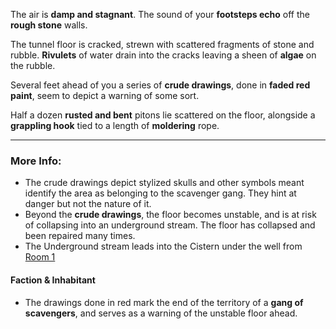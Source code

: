 The air is **damp and stagnant**. The sound of your **footsteps echo** off the **rough stone** walls.

The tunnel floor is cracked, strewn with scattered fragments of stone and rubble. **Rivulets** of water drain into the cracks leaving a sheen of **algae** on the rubble.

Several feet ahead of you a series of **crude drawings**, done in **faded red paint**, seem to depict a warning of some sort.

Half a dozen **rusted and bent** pitons lie scattered on the floor, alongside a **grappling hook** tied to a length of **moldering** rope.

---

### More Info:

* The crude drawings depict stylized skulls and other symbols meant identify the area as belonging to the scavenger gang. They hint at danger but not the nature of it.
* Beyond the **crude drawings**, the floor becomes unstable, and is at risk of collapsing into an underground stream. The floor has collapsed and been repaired many times.
* The Underground stream leads into the Cistern under the well from [Room 1](Room_1.md)

#### Faction & Inhabitant

* The drawings done in red mark the end of the territory of a **gang of scavengers**, and serves as a warning of the unstable floor ahead.
